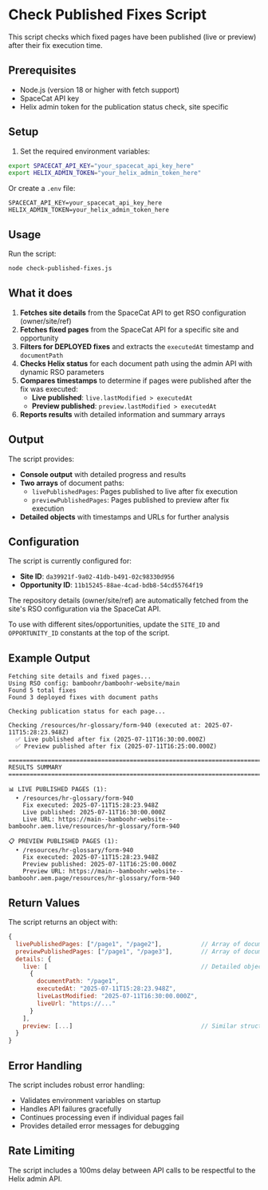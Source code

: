 # Check Published Fixes Script

This script checks which fixed pages have been published (live or preview) after their fix execution time.

## Prerequisites

- Node.js (version 18 or higher with fetch support)
- SpaceCat API key
- Helix admin token for the publication status check, site specific

## Setup

1. Set the required environment variables:

```bash
export SPACECAT_API_KEY="your_spacecat_api_key_here"
export HELIX_ADMIN_TOKEN="your_helix_admin_token_here"
```

Or create a `.env` file:
```
SPACECAT_API_KEY=your_spacecat_api_key_here
HELIX_ADMIN_TOKEN=your_helix_admin_token_here
```

## Usage

Run the script:

```bash
node check-published-fixes.js
```

## What it does

1. **Fetches site details** from the SpaceCat API to get RSO configuration (owner/site/ref)
2. **Fetches fixed pages** from the SpaceCat API for a specific site and opportunity
3. **Filters for DEPLOYED fixes** and extracts the `executedAt` timestamp and `documentPath`
4. **Checks Helix status** for each document path using the admin API with dynamic RSO parameters
5. **Compares timestamps** to determine if pages were published after the fix was executed:
   - **Live published**: `live.lastModified > executedAt`
   - **Preview published**: `preview.lastModified > executedAt`
6. **Reports results** with detailed information and summary arrays

## Output

The script provides:

- **Console output** with detailed progress and results
- **Two arrays** of document paths:
  - `livePublishedPages`: Pages published to live after fix execution
  - `previewPublishedPages`: Pages published to preview after fix execution
- **Detailed objects** with timestamps and URLs for further analysis

## Configuration

The script is currently configured for:
- **Site ID**: `da39921f-9a02-41db-b491-02c98330d956`
- **Opportunity ID**: `11b15245-88ae-4cad-bdb8-54cd55764f19`

The repository details (owner/site/ref) are automatically fetched from the site's RSO configuration via the SpaceCat API.

To use with different sites/opportunities, update the `SITE_ID` and `OPPORTUNITY_ID` constants at the top of the script.

## Example Output

```
Fetching site details and fixed pages...
Using RSO config: bamboohr/bamboohr-website/main
Found 5 total fixes
Found 3 deployed fixes with document paths

Checking publication status for each page...

Checking /resources/hr-glossary/form-940 (executed at: 2025-07-11T15:28:23.948Z)
  ✅ Live published after fix (2025-07-11T16:30:00.000Z)
  ✅ Preview published after fix (2025-07-11T16:25:00.000Z)

================================================================================
RESULTS SUMMARY
================================================================================

📊 LIVE PUBLISHED PAGES (1):
  • /resources/hr-glossary/form-940
    Fix executed: 2025-07-11T15:28:23.948Z
    Live published: 2025-07-11T16:30:00.000Z
    Live URL: https://main--bamboohr-website--bamboohr.aem.live/resources/hr-glossary/form-940

📋 PREVIEW PUBLISHED PAGES (1):
  • /resources/hr-glossary/form-940
    Fix executed: 2025-07-11T15:28:23.948Z
    Preview published: 2025-07-11T16:25:00.000Z
    Preview URL: https://main--bamboohr-website--bamboohr.aem.page/resources/hr-glossary/form-940
```

## Return Values

The script returns an object with:

```javascript
{
  livePublishedPages: ["/page1", "/page2"],           // Array of document paths
  previewPublishedPages: ["/page1", "/page3"],        // Array of document paths  
  details: {
    live: [                                           // Detailed objects with timestamps
      {
        documentPath: "/page1",
        executedAt: "2025-07-11T15:28:23.948Z",
        liveLastModified: "2025-07-11T16:30:00.000Z",
        liveUrl: "https://..."
      }
    ],
    preview: [...]                                    // Similar structure for preview
  }
}
```

## Error Handling

The script includes robust error handling:
- Validates environment variables on startup
- Handles API failures gracefully
- Continues processing even if individual pages fail
- Provides detailed error messages for debugging

## Rate Limiting

The script includes a 100ms delay between API calls to be respectful to the Helix admin API. 
